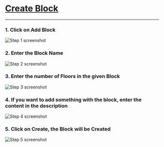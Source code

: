 # [Create Block](https://app.tango.us/app/workflow/3cca6052-e747-485f-b11b-9fa87b3d37b4?utm_source=markdown&utm_medium=markdown&utm_campaign=workflow%20export%20links)


***




### 1. Click on Add Block
![Step 1 screenshot](https://images.tango.us/workflows/3cca6052-e747-485f-b11b-9fa87b3d37b4/steps/aac52ae4-6ba8-4f70-a05c-a3ed75935a9c/e404de81-be2c-4a0f-a17e-77eb9b68b64c.png?crop=focalpoint&fit=crop&fp-x=0.5000&fp-y=0.5000&w=1200&border=2%2CF4F2F7&border-radius=8%2C8%2C8%2C8&border-radius-inner=8%2C8%2C8%2C8&blend-align=bottom&blend-mode=normal&blend-x=0&blend-w=1200&blend64=aHR0cHM6Ly9pbWFnZXMudGFuZ28udXMvc3RhdGljL21hZGUtd2l0aC10YW5nby13YXRlcm1hcmstdjIucG5n&mark-x=736&mark-y=283&m64=aHR0cHM6Ly9pbWFnZXMudGFuZ28udXMvc3RhdGljL2JsYW5rLnBuZz9tYXNrPWNvcm5lcnMmYm9yZGVyPTMlMkNGRjc0NDImdz0zNzgmaD0xMzQmZml0PWNyb3AmY29ybmVyLXJhZGl1cz0xMA%3D%3D)


### 2. Enter the Block Name
![Step 2 screenshot](https://images.tango.us/workflows/3cca6052-e747-485f-b11b-9fa87b3d37b4/steps/07ecf287-8566-49e1-8926-0e1260032621/b20f1ba9-a302-4134-b546-3024269abc0f.png?crop=focalpoint&fit=crop&fp-x=0.4837&fp-y=0.2323&fp-z=1.3040&w=1200&border=2%2CF4F2F7&border-radius=8%2C8%2C8%2C8&border-radius-inner=8%2C8%2C8%2C8&blend-align=bottom&blend-mode=normal&blend-x=0&blend-w=1200&blend64=aHR0cHM6Ly9pbWFnZXMudGFuZ28udXMvc3RhdGljL21hZGUtd2l0aC10YW5nby13YXRlcm1hcmstdjIucG5n&mark-x=208&mark-y=376&m64=aHR0cHM6Ly9pbWFnZXMudGFuZ28udXMvc3RhdGljL2JsYW5rLnBuZz9tYXNrPWNvcm5lcnMmYm9yZGVyPTQlMkNGRjc0NDImdz03ODQmaD0xODImZml0PWNyb3AmY29ybmVyLXJhZGl1cz0xMA%3D%3D)


### 3. Enter the number of Floors in the given Block
![Step 3 screenshot](https://images.tango.us/workflows/3cca6052-e747-485f-b11b-9fa87b3d37b4/steps/50b4fb86-d18c-4236-804b-810ae5095d75/71aea8d6-d6fc-42b8-9a75-c9e1b93559d5.png?crop=focalpoint&fit=crop&fp-x=0.4837&fp-y=0.3811&fp-z=1.3040&w=1200&border=2%2CF4F2F7&border-radius=8%2C8%2C8%2C8&border-radius-inner=8%2C8%2C8%2C8&blend-align=bottom&blend-mode=normal&blend-x=0&blend-w=1200&blend64=aHR0cHM6Ly9pbWFnZXMudGFuZ28udXMvc3RhdGljL21hZGUtd2l0aC10YW5nby13YXRlcm1hcmstdjIucG5n&mark-x=208&mark-y=675&m64=aHR0cHM6Ly9pbWFnZXMudGFuZ28udXMvc3RhdGljL2JsYW5rLnBuZz9tYXNrPWNvcm5lcnMmYm9yZGVyPTQlMkNGRjc0NDImdz03ODQmaD0xODImZml0PWNyb3AmY29ybmVyLXJhZGl1cz0xMA%3D%3D)


### 4. If you want to add something with the block, enter the content in the description
![Step 4 screenshot](https://images.tango.us/workflows/3cca6052-e747-485f-b11b-9fa87b3d37b4/steps/4ba6e363-1680-43a2-9ff7-1c6e71e91e51/e2eeafc5-e454-4465-96d5-958bdee6f149.png?crop=focalpoint&fit=crop&fp-x=0.4837&fp-y=0.5953&fp-z=1.3040&w=1200&border=2%2CF4F2F7&border-radius=8%2C8%2C8%2C8&border-radius-inner=8%2C8%2C8%2C8&blend-align=bottom&blend-mode=normal&blend-x=0&blend-w=1200&blend64=aHR0cHM6Ly9pbWFnZXMudGFuZ28udXMvc3RhdGljL21hZGUtd2l0aC10YW5nby13YXRlcm1hcmstdjIucG5n&mark-x=208&mark-y=548&m64=aHR0cHM6Ly9pbWFnZXMudGFuZ28udXMvc3RhdGljL2JsYW5rLnBuZz9tYXNrPWNvcm5lcnMmYm9yZGVyPTQlMkNGRjc0NDImdz03ODQmaD00NDUmZml0PWNyb3AmY29ybmVyLXJhZGl1cz0xMA%3D%3D)


### 5. Click on Create, the Block will be Created
![Step 5 screenshot](https://images.tango.us/workflows/3cca6052-e747-485f-b11b-9fa87b3d37b4/steps/3e76a9f1-a603-4d89-8b22-23d822e50409/3a74ed58-34e3-4329-8529-72fcd6f0a7eb.png?crop=focalpoint&fit=crop&fp-x=0.6399&fp-y=0.7895&fp-z=1.0&w=1200&border=2%2CF4F2F7&border-radius=8%2C8%2C8%2C8&border-radius-inner=8%2C8%2C8%2C8&blend-align=bottom&blend-mode=normal&blend-x=0&blend-w=1200&blend64=aHR0cHM6Ly9pbWFnZXMudGFuZ28udXMvc3RhdGljL21hZGUtd2l0aC10YW5nby13YXRlcm1hcmstdjIucG5n&mark-x=400&mark-y=920&m64=aHR0cHM6Ly9pbWFnZXMudGFuZ28udXMvc3RhdGljL2JsYW5rLnBuZz9tYXNrPWNvcm5lcnMmYm9yZGVyPTQlMkNGRjc0NDImdz00OTgmaD0yNzEmZml0PWNyb3AmY29ybmVyLXJhZGl1cz0xMA%3D%3D
)

